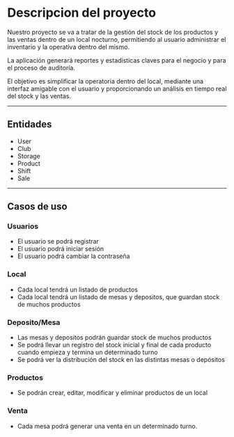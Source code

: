 # Descripcion del proyecto

Nuestro proyecto se va a tratar de la gestión del stock de los productos y las ventas dentro de un local nocturno, permitiendo al usuario administrar el inventario y la operativa dentro del mismo.

La aplicación generará reportes y estadísticas claves para el negocio y para el proceso de auditoría.

El objetivo es simplificar la operatoria dentro del local, mediante una interfaz amigable con el usuario y proporcionando un análisis en tiempo real del stock y las ventas.

---

## Entidades

- User
- Club
- Storage
- Product
- Shift
- Sale

---

## Casos de uso

### Usuarios

- El usuario se podrá registrar
- El usuario podrá iniciar sesión
- El usuario podrá cambiar la contraseña

### Local

- Cada local tendrá un listado de productos
- Cada local tendrá un listado de mesas y depositos, que guardan stock de muchos productos

### Deposito/Mesa

- Las mesas y depositos podrán guardar stock de muchos productos
- Se podrá llevar un registro del stock inicial y final de cada producto cuando empieza y termina un determinado turno
- Se podrá ver la distribución del stock en las distintas mesas o depósitos

### Productos

- Se podrán crear, editar, modificar y eliminar productos de un local

### Venta

- Cada mesa podrá generar una venta en un determinado turno.
